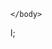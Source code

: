 <DOCTYPE html>
  <html>
    <head>
      <meta charset="utf-8">
      <title>Hurricane Dorian</title>
      </head>
    <body>
      
    </body>
  </html>l;    
    
